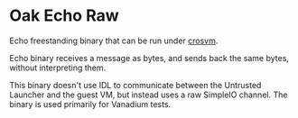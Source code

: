 # Oak Echo Raw

Echo freestanding binary that can be run under
[crosvm](https://chromium.googlesource.com/chromiumos/platform/crosvm/).

Echo binary receives a message as bytes, and sends back the same bytes, without
interpreting them.

This binary doesn't use IDL to communicate between the Untrusted Launcher and
the guest VM, but instead uses a raw SimpleIO channel. The binary is used
primarily for Vanadium tests.
